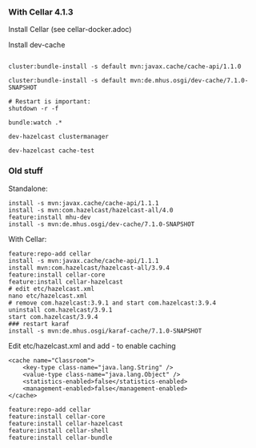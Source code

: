 
### With Cellar 4.1.3

Install Cellar (see cellar-docker.adoc)

Install dev-cache

```

cluster:bundle-install -s default mvn:javax.cache/cache-api/1.1.0

cluster:bundle-install -s default mvn:de.mhus.osgi/dev-cache/7.1.0-SNAPSHOT  

# Restart is important:
shutdown -r -f

bundle:watch .*

dev-hazelcast clustermanager

dev-hazelcast cache-test

```


### Old stuff

Standalone:

```
install -s mvn:javax.cache/cache-api/1.1.1
install -s mvn:com.hazelcast/hazelcast-all/4.0
feature:install mhu-dev
install -s mvn:de.mhus.osgi/dev-cache/7.1.0-SNAPSHOT
```


With Cellar:

```
feature:repo-add cellar
install -s mvn:javax.cache/cache-api/1.1.1
install mvn:com.hazelcast/hazelcast-all/3.9.4
feature:install cellar-core
feature:install cellar-hazelcast
# edit etc/hazelcast.xml
nano etc/hazelcast.xml
# remove com.hazelcast:3.9.1 and start com.hazelcast:3.9.4
uninstall com.hazelcast/3.9.1
start com.hazelcast/3.9.4
### restart karaf
install -s mvn:de.mhus.osgi/karaf-cache/7.1.0-SNAPSHOT
 ```

Edit etc/hazelcast.xml and add - to enable caching

```
<cache name="Classroom">
    <key-type class-name="java.lang.String" />
    <value-type class-name="java.lang.Object" />
    <statistics-enabled>false</statistics-enabled>
    <management-enabled>false</management-enabled>
</cache>
```


```
feature:repo-add cellar
feature:install cellar-core
feature:install cellar-hazelcast
feature:install cellar-shell
feature:install cellar-bundle

```